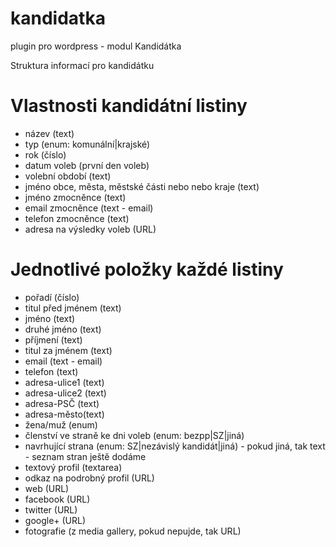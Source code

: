 kandidatka
==========

plugin pro wordpress - modul Kandidátka



Struktura informací pro kandidátku


Vlastnosti kandidátní listiny
=============================
- název (text)
- typ (enum: komunální|krajské)
- rok (číslo)
- datum voleb (první den voleb)
- volební období (text)
- jméno obce, města, městské části nebo nebo kraje (text)
- jméno zmocněnce (text)
- email zmocněnce (text - email)
- telefon zmocněnce (text)
- adresa na výsledky voleb (URL)



Jednotlivé položky každé listiny
=============================
- pořadí (číslo)
- titul před jménem (text)
- jméno (text)
- druhé jméno (text)
- příjmení (text)
- titul za jménem (text)
- email (text - email)
- telefon (text)
- adresa-ulice1 (text)
- adresa-ulice2 (text)
- adresa-PSČ (text)
- adresa-město(text)
- žena/muž (enum)
- členství ve straně ke dni voleb (enum: bezpp|SZ|jiná)
- navrhující strana (enum: SZ|nezávislý kandidát|jiná) - pokud jiná, tak text - seznam stran ještě dodáme
- textový profil (textarea)
- odkaz na podrobný profil (URL)
- web (URL)
- facebook (URL)
- twitter (URL)
- google+ (URL)
- fotografie (z media gallery, pokud nepujde, tak URL)

